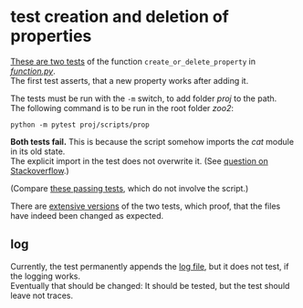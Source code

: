 # test creation and deletion of properties

[These are two tests](_test.py) of the function `create_or_delete_property` in [_function.py_](../function.py).<br>
The first test asserts, that a new property works after adding it.

The tests must be run with the `-m` switch, to add folder _proj_ to the path.<br>
The following command is to be run in the root folder _zoo2_:

```
python -m pytest proj/scripts/prop
```

**Both tests fail.** This is because the script somehow imports the _cat_ module in its old state.<br>
The explicit import in the test does not overwrite it. (See [question on Stackoverflow](https://stackoverflow.com/questions/77081775).)

(Compare [these passing tests](../../../classes/animals/cat/properties/_test.py), which do not involve the script.)

There are [extensive versions](_test_extensive.py) of the two tests,
which proof, that the files have indeed been changed as expected.


## log

Currently, the test permanently appends the [log file](../log.md),
but it does not test, if the logging works.<br>
Eventually that should be changed: It should be tested, but the test should leave not traces.
